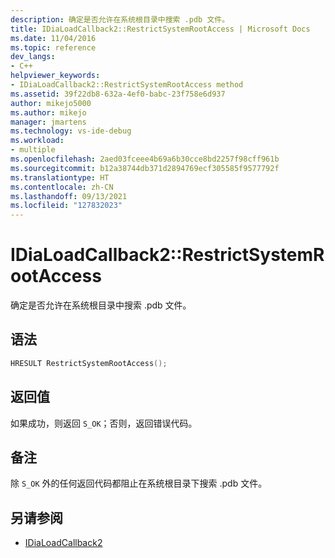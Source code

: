 ```yaml
---
description: 确定是否允许在系统根目录中搜索 .pdb 文件。
title: IDiaLoadCallback2::RestrictSystemRootAccess | Microsoft Docs
ms.date: 11/04/2016
ms.topic: reference
dev_langs:
- C++
helpviewer_keywords:
- IDiaLoadCallback2::RestrictSystemRootAccess method
ms.assetid: 39f22db8-632a-4ef0-babc-23f758e6d937
author: mikejo5000
ms.author: mikejo
manager: jmartens
ms.technology: vs-ide-debug
ms.workload:
- multiple
ms.openlocfilehash: 2aed03fceee4b69a6b30cce8bd2257f98cff961b
ms.sourcegitcommit: b12a38744db371d2894769ecf305585f9577792f
ms.translationtype: HT
ms.contentlocale: zh-CN
ms.lasthandoff: 09/13/2021
ms.locfileid: "127832023"
---
```

# <a name="idialoadcallback2restrictsystemrootaccess"></a>IDiaLoadCallback2::RestrictSystemRootAccess
确定是否允许在系统根目录中搜索 .pdb 文件。

## <a name="syntax"></a>语法

```C++
HRESULT RestrictSystemRootAccess();
```

## <a name="return-value"></a>返回值
 如果成功，则返回 `S_OK`；否则，返回错误代码。

## <a name="remarks"></a>备注
 除 `S_OK` 外的任何返回代码都阻止在系统根目录下搜索 .pdb 文件。

## <a name="see-also"></a>另请参阅
- [IDiaLoadCallback2](../../debugger/debug-interface-access/idialoadcallback2.md)
